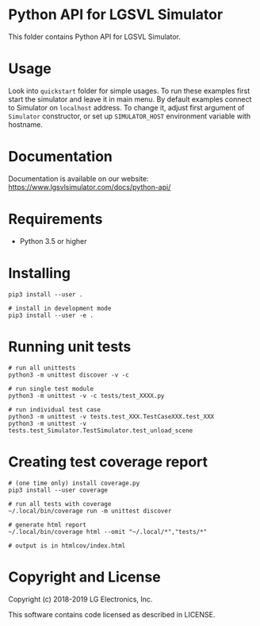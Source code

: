# Python API for LGSVL Simulator

This folder contains Python API for LGSVL Simulator.

# Usage

Look into `quickstart` folder for simple usages.
To run these examples first start the simulator and leave it in main menu.
By default examples connect to Simulator on `localhost` address.
To change it, adjust first argument of `Simulator` constructor, or set up
`SIMULATOR_HOST` environment variable with hostname.

# Documentation

Documentation is available on our website: https://www.lgsvlsimulator.com/docs/python-api/

# Requirements

* Python 3.5 or higher

# Installing

    pip3 install --user .
    
    # install in development mode
    pip3 install --user -e .

# Running unit tests

    # run all unittests
    python3 -m unittest discover -v -c
    
    # run single test module
    python3 -m unittest -v -c tests/test_XXXX.py
    
    # run individual test case
    python3 -m unittest -v tests.test_XXX.TestCaseXXX.test_XXX
    python3 -m unittest -v tests.test_Simulator.TestSimulator.test_unload_scene

# Creating test coverage report

    # (one time only) install coverage.py
    pip3 install --user coverage
    
    # run all tests with coverage
    ~/.local/bin/coverage run -m unittest discover
    
    # generate html report
    ~/.local/bin/coverage html --omit "~/.local/*","tests/*"
    
    # output is in htmlcov/index.html

# Copyright and License

Copyright (c) 2018-2019 LG Electronics, Inc.

This software contains code licensed as described in LICENSE.
